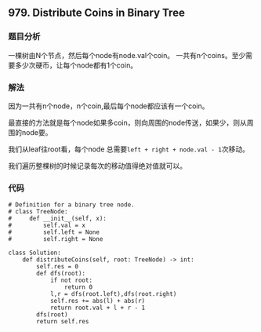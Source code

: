 ## 979. Distribute Coins in Binary Tree


### 题目分析
一棵树由N个节点，然后每个node有node.val个coin。 一共有n个coins。至少需要多少次硬币，让每个node都有1个coin。

### 解法
因为一共有n个node，n个coin,最后每个node都应该有一个coin。

最直接的方法就是每个node如果多coin，则向周围的node传送，如果少，则从周围的node要。

我们从leaf往root看，每个node 总需要`left + right + node.val - 1`次移动。

我们遍历整棵树的时候记录每次的移动值得绝对值就可以。

### 代码
```
# Definition for a binary tree node.
# class TreeNode:
#     def __init__(self, x):
#         self.val = x
#         self.left = None
#         self.right = None

class Solution:
    def distributeCoins(self, root: TreeNode) -> int:
        self.res = 0
        def dfs(root):
            if not root:
                return 0
            l,r = dfs(root.left),dfs(root.right)
            self.res += abs(l) + abs(r) 
            return root.val + l + r - 1
        dfs(root)
        return self.res

```


